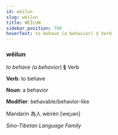 ```yaml
---
id: wëilun
slug: wëilun
title: WËİLUN
sidebar_position: 750
hoverText: to behave (a behavior) § Verb
---
```


### wëilun

*to behave (a behavior)* **§** Verb

**Verb**: to behave

**Noun**: a behavior

**Modifier**: behavable/behavior-like

Mandarin 為人 wèirén [wei̯ɹən]

*Sino-Tibetan Language Family*
